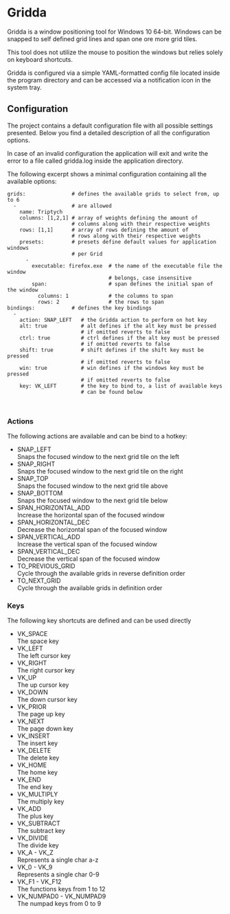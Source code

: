 # Gridda
Gridda is a window positioning tool for Windows 10 64-bit. Windows can be snapped to self defined grid lines and span one ore more grid tiles.

This tool does not utilize the mouse to position the windows but relies solely on keyboard shortcuts.

Gridda is configured via a simple YAML-formatted config file located inside the program directory and can be accessed via a notification icon in the system tray.

## Configuration
The project contains a default configuration file with all possible settings presented. Below you find a detailed description of all the configuration options.

In case of an invalid configuration the application will exit and write the error to a file called gridda.log inside the application directory.

The following excerpt shows a minimal configuration containing all the available options:
```
grids:               # defines the available grids to select from, up to 6
  -                  # are allowed
    name: Triptych
    columns: [1,2,1] # array of weights defining the amount of  
                     # columns along with their respective weights
    rows: [1,1]      # array of rows defining the amount of
                     # rows along with their respective weights
    presets:         # presets define default values for application windows 
                     # per Grid
      -
        executable: firefox.exe  # the name of the executable file the window 
                                 # belongs, case insensitive
        span:                    # span defines the initial span of the window
          columns: 1             # the columns to span
          rows: 2                # the rows to span
bindings:            # defines the key bindings
  -
    action: SNAP_LEFT   # the Gridda action to perform on hot key
    alt: true           # alt defines if the alt key must be pressed
                        # if omitted reverts to false
    ctrl: true          # ctrl defines if the alt key must be pressed
                        # if omitted reverts to false
    shift: true         # shift defines if the shift key must be pressed
                        # if omitted reverts to false
    win: true           # win defines if the windows key must be pressed
                        # if omitted reverts to false
    key: VK_LEFT        # the key to bind to, a list of available keys 
                        # can be found below

    
```

### Actions
The following actions are available and can be bind to a hotkey:

* SNAP_LEFT   
   Snaps the focused window to the next grid tile on the left
* SNAP_RIGHT   
   Snaps the focused window to the next grid tile on the right
* SNAP_TOP   
   Snaps the focused window to the next grid tile above
* SNAP_BOTTOM   
   Snaps the focused window to the next grid tile below
* SPAN_HORIZONTAL_ADD   
   Increase the horizontal span of the focused window
* SPAN_HORIZONTAL_DEC   
   Decrease the horizontal span of the focused window
* SPAN_VERTICAL_ADD   
   Increase the vertical span of the focused window
* SPAN_VERTICAL_DEC   
   Decrease the vertical span of the focused window
* TO_PREVIOUS_GRID   
   Cycle through the available grids in reverse definition order
* TO_NEXT_GRID   
   Cycle through the available grids in definition order


### Keys

The following key shortcuts are defined and can be used directly

* VK_SPACE   
   The space key
* VK_LEFT    
   The left cursor key
* VK_RIGHT   
   The right cursor key
* VK_UP   
   The up cursor key
* VK_DOWN   
   The down cursor key
* VK_PRIOR   
   The page up key
* VK_NEXT   
   The page down key
* VK_INSERT   
   The insert key
* VK_DELETE   
   The delete key
* VK_HOME   
   The home key
* VK_END   
   The end key
*	VK_MULTIPLY   
  The multiply key
*	VK_ADD   
   The plus key
*	VK_SUBTRACT   
   The subtract key
*	VK_DIVIDE   
  The divide key
* VK_A - VK_Z   
   Represents a single char a-z
* VK_0 - VK_9   
   Represents a single char 0-9
* VK_F1 - VK_F12   
   The functions keys from 1 to 12   
* VK_NUMPAD0 - VK_NUMPAD9  
  The numpad keys from 0 to 9   

